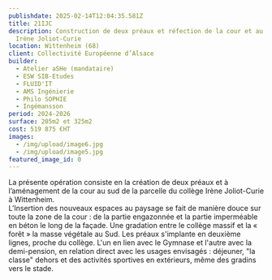```yaml
---
publishdate: 2025-02-14T12:04:35.581Z
title: 21IJC
description: Construction de deux préaux et réfection de la cour et au collège
  Irène Joliot-Curie
location: Wittenheim (68)
client: Collectivité Européenne d’Alsace
builder:
  - Atelier aSHe (mandataire)
  - ESW SIB-Etudes
  - FLUID'IT
  - AMS Ingénierie
  - Philo SOPHIE
  - Ingémansson
period: 2024-2026
surface: 205m2 et 325m2
cost: 519 875 €HT
images:
  - /img/upload/image6.jpg
  - /img/upload/image5.jpg
featured_image_id: 0
---
```

La présente opération consiste en la création de deux préaux et à l’aménagement de la cour au sud de la parcelle du collège Irène Joliot-Curie à Wittenheim.\
L’Insertion des nouveaux espaces au paysage se fait de manière douce sur toute la zone de la cour : de la partie engazonnée et la partie imperméable en béton le long de la façade.
Une gradation entre le collège massif et la « forêt » la masse végétale au Sud. Les préaux s'implante en deuxième lignes, proche du collège. L'un en lien avec le Gymnase et l'autre avec la demi-pension, en relation direct avec les usages envisagés : déjeuner, "la classe" dehors et des activités sportives en extérieurs, même des gradins vers le stade.